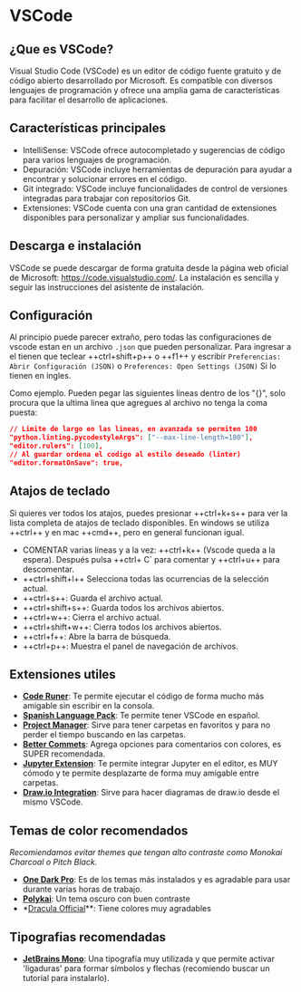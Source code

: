 # VSCode
## ¿Que es VSCode?
Visual Studio Code (VSCode) es un editor de código fuente gratuito y de código abierto desarrollado por Microsoft. Es compatible con diversos lenguajes de programación y ofrece una amplia gama de características para facilitar el desarrollo de aplicaciones.

## Características principales
- IntelliSense: VSCode ofrece autocompletado y sugerencias de código para varios lenguajes de programación.
- Depuración: VSCode incluye herramientas de depuración para ayudar a encontrar y solucionar errores en el código.
- Git integrado: VSCode incluye funcionalidades de control de versiones integradas para trabajar con repositorios Git.
- Extensiones: VSCode cuenta con una gran cantidad de extensiones disponibles para personalizar y ampliar sus funcionalidades.

## Descarga e instalación
VSCode se puede descargar de forma gratuita desde la página web oficial de Microsoft: https://code.visualstudio.com/. La instalación es sencilla y seguir las instrucciones del asistente de instalación.

## Configuración

Al principio puede parecer extraño, pero todas las configuraciones de vscode estan en un archivo `.json` que pueden personalizar. Para ingresar a el tienen que teclear ++ctrl+shift+p++ o ++f1++ y escribir `Preferencias: Abrir Configuración (JSON)` o `Preferences: Open Settings (JSON)` Si lo tienen en ingles.

Como ejemplo. Pueden pegar las siguientes lineas dentro de los "{}", solo procura que la ultima linea que agregues al archivo no tenga la coma puesta:

```json
// Limite de largo en las lineas, en avanzada se permiten 100
"python.linting.pycodestyleArgs": ["--max-line-length=100"],
"editor.rulers": [100],
// Al guardar ordena el codigo al estilo deseado (linter)
"editor.formatOnSave": true,
```

## Atajos de teclado
Si quieres ver todos los atajos, puedes presionar ++ctrl+k+s++ para ver la lista completa de atajos de teclado disponibles.
En windows se utiliza ++ctrl++ y en mac ++cmd++, pero en general funcionan igual.

- COMENTAR varias líneas y a la vez: ++ctrl+k++ (Vscode queda a la espera). Después pulsa ++ctrl+ C` para comentar y ++ctrl+u++ para descomentar.
- ++ctrl+shift+l++ Selecciona todas las ocurrencias de la selección actual.
- ++ctrl+s++: Guarda el archivo actual.
- ++ctrl+shift+s++: Guarda todos los archivos abiertos.
- ++ctrl+w++: Cierra el archivo actual.
- ++ctrl+shift+w++: Cierra todos los archivos abiertos.
- ++ctrl+f++: Abre la barra de búsqueda.
- ++ctrl+p++: Muestra el panel de navegación de archivos.


## Extensiones utiles

- **[Code Runer](https://marketplace.visualstudio.com/items?itemName=formulahendry.code-runner)**: Te permite ejecutar el código de forma mucho más amigable sin escribir en la consola.
- **[Spanish Language Pack](https://marketplace.visualstudio.com/items?itemName=MS-CEINTL.vscode-language-pack-es)**: Te permite tener VSCode en español.
- **[Project Manager](https://marketplace.visualstudio.com/items?itemName=alefragnani.project-manager)**: Sirve para tener carpetas en favoritos y para no perder el tiempo buscando en las carpetas.
- **[Better Commets](https://marketplace.visualstudio.com/items?itemName=aaron-bond.better-comments)**: Agrega opciones para comentarios con colores, es SUPER recomendada.
- **[Jupyter Extension](https://marketplace.visualstudio.com/items?itemName=ms-toolsai.jupyter)**: Te permite integrar Jupyter en el editor, es MUY cómodo y te permite desplazarte de forma muy amigable entre carpetas.
- **[Draw.io Integration](https://marketplace.visualstudio.com/items?itemName=hediet.vscode-drawio)**: Sirve para hacer diagramas de draw.io desde el mismo VSCode.


## Temas de color recomendados
_Recomiendamos evitar themes que tengan alto contraste como Monokai Charcoal o Pitch Black._

- **[One Dark Pro](https://marketplace.visualstudio.com/items?itemName=zhuangtongfa.Material-theme)**: Es de los temas más instalados y es agradable para usar durante varias horas de trabajo.
- **[Polykai](https://marketplace.visualstudio.com/items?itemName=adamgraham.polykai-theme)**: Un tema oscuro con buen contraste
- *[Dracula Official](https://marketplace.visualstudio.com/items?itemName=dracula-theme.theme-dracula)**: Tiene colores muy agradables

## Tipografias recomendadas

- **[JetBrains Mono](https://vueschool.io/articles/vuejs-tutorials/how-to-install-jetbrains-mono-font-in-visual-studio-code/)**: Una tipografía muy utilizada y que permite activar 'ligaduras' para formar símbolos y flechas (recomiendo buscar un tutorial para instalarlo).

